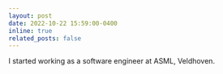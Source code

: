 ```yaml
---
layout: post
date: 2022-10-22 15:59:00-0400
inline: true
related_posts: false
---
```


I started working as a software engineer at ASML, Veldhoven.
